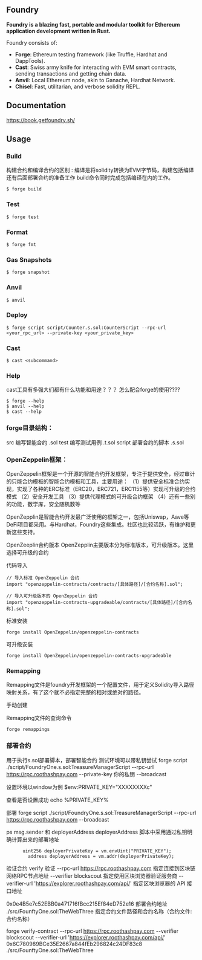 ## Foundry

**Foundry is a blazing fast, portable and modular toolkit for Ethereum application development written in Rust.**

Foundry consists of:

- **Forge**: Ethereum testing framework (like Truffle, Hardhat and DappTools).
- **Cast**: Swiss army knife for interacting with EVM smart contracts, sending transactions and getting chain data.
- **Anvil**: Local Ethereum node, akin to Ganache, Hardhat Network.
- **Chisel**: Fast, utilitarian, and verbose solidity REPL.

## Documentation

https://book.getfoundry.sh/

## Usage

### Build

构建合约和编译合约的区别 : 编译是将solidity转换为EVM字节码，构建包括编译还有后面部署合约的准备工作 build命令同时完成包括编译在内的工作。


```shell
$ forge build
```

### Test

```shell
$ forge test
```

### Format

```shell
$ forge fmt
```

### Gas Snapshots

```shell
$ forge snapshot
```

### Anvil

```shell
$ anvil
```

### Deploy

```shell
$ forge script script/Counter.s.sol:CounterScript --rpc-url <your_rpc_url> --private-key <your_private_key>
```

### Cast

```shell
$ cast <subcommand>
```

### Help

cast工具有多强大们都有什么功能和用途？？？
怎么配合forge的使用????


```shell
$ forge --help
$ anvil --help
$ cast --help
```


### forge目录结构：
src 编写智能合约  .sol
test 编写测试用例  .t.sol
script 部署合约的脚本  .s.sol


### OpenZeppelin框架：
OpenZeppelin框架是一个开源的智能合约开发框架，专注于提供安全，经过审计的只能合约模板的智能合约模板和工具，主要用途：
（1）提供安全标准合约实现，实现了各种的ERC标准（ERC20，ERC721，ERC1155等）实现可升级的合约模式
（2）安全开发工具
（3）提供代理模式的可升级合约框架
（4）还有一些别的功能，数学库，安全随机数等

OpenZepplin是智能合约开发最广泛使用的框架之一，包括Uniswap，Aave等DeFi项目都采用。与Hardhat，Foundry这些集成。社区也比较活跃，有维护和更新这些支持。

OpenZeeplin合约版本
OpenZepplin主要版本分为标准版本，可升级版本。这里选择可升级的合约

代码导入
```
// 导入标准 OpenZeppelin 合约
import "openzeppelin-contracts/contracts/[具体路径]/[合约名称].sol";

// 导入可升级版本的 OpenZeppelin 合约
import "openzeppelin-contracts-upgradeable/contracts/[具体路径]/[合约名称].sol";
```

标准安装
```
forge install OpenZeppelin/openzeppelin-contracts
```

可升级安装
```
forge install OpenZeppelin/openzeppelin-contracts-upgradeable
```

### Remapping
Remapping文件是foundry开发框架的一个配置文件，用于定义Solidity导入路径映射关系，有了这个就不必指定完整的相对或绝对的路径。

手动创建

Remapping文件的查询命令
```
forge remappings 
```


### 部署合约
用于执行s.sol部署脚本，部署智能合约
测试环境可以带私钥尝试
 forge script ./script/FoundryOne.s.sol:TreasureManagerScript --rpc-url https://rpc.roothashpay.com --private-key 你的私钥 --broadcast


设置环境以window为例
 $env:PRIVATE_KEY="XXXXXXXXc"

查看是否设置成功
echo %PRIVATE_KEY%



部署
 forge script ./script/FoundryOne.s.sol:TreasureManagerScript --rpc-url https://rpc.roothashpay.com --broadcast 


ps msg.sender 和 deployerAddress
deployerAddress 脚本中采用通过私钥明确计算出来的部署地址
```
      uint256 deployerPrivateKey = vm.envUint("PRIVATE_KEY");
        address deployerAddress = vm.addr(deployerPrivateKey);
```

验证合约
verify 验证
--rpc-url https://rpc.roothashpay.com                          指定连接到区块链网络RPC节点地址
--verifier blockscout                                          指定使用区块浏览器验证服务商
--verifier-url 'https://explorer.roothashpay.com/api/'         指定区块浏览器的 API 接口地址

0x0e4B5e7c52EBB0a471716fBcc215Ef84eD752e16  部署合约地址
./src/FounftyOne.sol:TheWebThree            指定合约文件路径和合约名称（合约文件:合约名称）

forge verify-contract --rpc-url https://rpc.roothashpay.com --verifier blockscout --verifier-url 'https://explorer.roothashpay.com/api/' 0x6C780989BCe35E2667a844fEb296824c24DF83c8 ./src/FounftyOne.sol:TheWebThree 